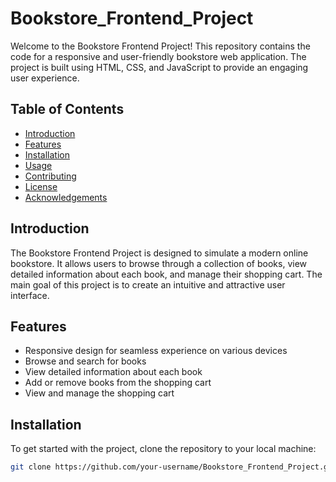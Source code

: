 # Bookstore_Frontend_Project

Welcome to the Bookstore Frontend Project! This repository contains the code for a responsive and user-friendly bookstore web application. The project is built using HTML, CSS, and JavaScript to provide an engaging user experience.

## Table of Contents

- [Introduction](#introduction)
- [Features](#features)
- [Installation](#installation)
- [Usage](#usage)
- [Contributing](#contributing)
- [License](#license)
- [Acknowledgements](#acknowledgements)

## Introduction

The Bookstore Frontend Project is designed to simulate a modern online bookstore. It allows users to browse through a collection of books, view detailed information about each book, and manage their shopping cart. The main goal of this project is to create an intuitive and attractive user interface.

## Features

- Responsive design for seamless experience on various devices
- Browse and search for books
- View detailed information about each book
- Add or remove books from the shopping cart
- View and manage the shopping cart

## Installation

To get started with the project, clone the repository to your local machine:

```bash
git clone https://github.com/your-username/Bookstore_Frontend_Project.git
